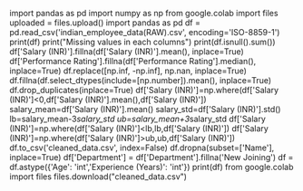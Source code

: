 import pandas as pd
import numpy as np
from google.colab import files
uploaded = files.upload()
import pandas as pd
df = pd.read_csv('indian_employee_data(RAW).csv', encoding='ISO-8859-1')
print(df)
print("Missing values in each columns")
print(df.isnull().sum())
df['Salary (INR)'].fillna(df['Salary (INR)'].mean(), inplace=True)
df['Performance Rating'].fillna(df['Performance Rating'].median(), inplace=True)
df.replace([np.inf, -np.inf], np.nan, inplace=True)
df.fillna(df.select_dtypes(include=[np.number]).mean(), inplace=True)
df.drop_duplicates(inplace=True)
df['Salary (INR)']=np.where(df['Salary (INR)']<0,df['Salary (INR)'].mean(),df['Salary (INR)'])
salary_mean=df['Salary (INR)'].mean()
salary_std=df['Salary (INR)'].std()
lb=salary_mean-3*salary_std
ub=salary_mean+3*salary_std
df['Salary (INR)']=np.where(df['Salary (INR)']<lb,lb,df['Salary (INR)'])
df['Salary (INR)']=np.where(df['Salary (INR)']>ub,ub,df['Salary (INR)'])
df.to_csv('cleaned_data.csv', index=False)
df.dropna(subset=['Name'], inplace=True)
df['Department'] = df['Department'].fillna('New Joining')
df = df.astype({'Age': 'int','Experience (Years)': 'int'})
print(df)
from google.colab import files
files.download("cleaned_data.csv")
